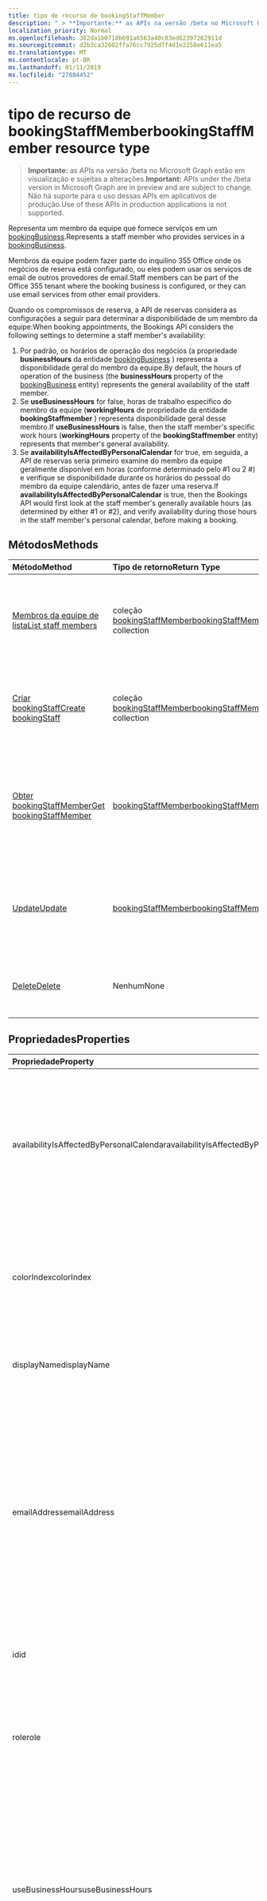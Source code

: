 ```yaml
---
title: tipo de recurso de bookingStaffMember
description: " > **Importante:** as APIs na versão /beta no Microsoft Graph estão em visualização e sujeitas a alterações. Não há suporte para o uso dessas APIs em aplicativos de produção."
localization_priority: Normal
ms.openlocfilehash: 382da1b0710b691a6563a40c03ed62397262911d
ms.sourcegitcommit: d2b3ca32602ffa76cc7925d7f4d1e2258e611ea5
ms.translationtype: MT
ms.contentlocale: pt-BR
ms.lasthandoff: 01/11/2019
ms.locfileid: "27884452"
---
```

# <a name="bookingstaffmember-resource-type"></a><span data-ttu-id="b8204-104">tipo de recurso de bookingStaffMember</span><span class="sxs-lookup"><span data-stu-id="b8204-104">bookingStaffMember resource type</span></span>

 > <span data-ttu-id="b8204-105">**Importante:** as APIs na versão /beta no Microsoft Graph estão em visualização e sujeitas a alterações.</span><span class="sxs-lookup"><span data-stu-id="b8204-105">**Important:** APIs under the /beta version in Microsoft Graph are in preview and are subject to change.</span></span> <span data-ttu-id="b8204-106">Não há suporte para o uso dessas APIs em aplicativos de produção.</span><span class="sxs-lookup"><span data-stu-id="b8204-106">Use of these APIs in production applications is not supported.</span></span>
 
<span data-ttu-id="b8204-107">Representa um membro da equipe que fornece serviços em um [bookingBusiness](bookingbusiness.md).</span><span class="sxs-lookup"><span data-stu-id="b8204-107">Represents a staff member who provides services in a [bookingBusiness](bookingbusiness.md).</span></span>

<span data-ttu-id="b8204-108">Membros da equipe podem fazer parte do inquilino 355 Office onde os negócios de reserva está configurado, ou eles podem usar os serviços de email de outros provedores de email.</span><span class="sxs-lookup"><span data-stu-id="b8204-108">Staff members can be part of the Office 355 tenant where the booking business is configured, or they can use email services from other email providers.</span></span>

<span data-ttu-id="b8204-109">Quando os compromissos de reserva, a API de reservas considera as configurações a seguir para determinar a disponibilidade de um membro da equipe:</span><span class="sxs-lookup"><span data-stu-id="b8204-109">When booking appointments, the Bookings API considers the following settings to determine a staff member's availability:</span></span> 

1. <span data-ttu-id="b8204-110">Por padrão, os horários de operação dos negócios (a propriedade **businessHours** da entidade [bookingBusiness](bookingbusiness.md) ) representa a disponibilidade geral do membro da equipe.</span><span class="sxs-lookup"><span data-stu-id="b8204-110">By default, the hours of operation of the business (the **businessHours** property of the [bookingBusiness](bookingbusiness.md) entity) represents the general availability of the staff member.</span></span>
2. <span data-ttu-id="b8204-111">Se **useBusinessHours** for false, horas de trabalho específico do membro da equipe (**workingHours** de propriedade da entidade **bookingStaffmember** ) representa disponibilidade geral desse membro.</span><span class="sxs-lookup"><span data-stu-id="b8204-111">If **useBusinessHours** is false, then the staff member's specific work hours (**workingHours** property of the **bookingStaffmember** entity) represents that member's general availability.</span></span>
3. <span data-ttu-id="b8204-112">Se **availabilityIsAffectedByPersonalCalendar** for true, em seguida, a API de reservas seria primeiro examine do membro da equipe geralmente disponível em horas (conforme determinado pelo #1 ou 2 #) e verifique se disponibilidade durante os horários do pessoal do membro da equipe calendário, antes de fazer uma reserva.</span><span class="sxs-lookup"><span data-stu-id="b8204-112">If **availabilityIsAffectedByPersonalCalendar** is true, then the Bookings API would first look at the staff member's generally available hours (as determined by either #1 or #2), and verify availability during those hours in the staff member's personal calendar, before making a booking.</span></span>

## <a name="methods"></a><span data-ttu-id="b8204-113">Métodos</span><span class="sxs-lookup"><span data-stu-id="b8204-113">Methods</span></span>

| <span data-ttu-id="b8204-114">Método</span><span class="sxs-lookup"><span data-stu-id="b8204-114">Method</span></span>           | <span data-ttu-id="b8204-115">Tipo de retorno</span><span class="sxs-lookup"><span data-stu-id="b8204-115">Return Type</span></span>    |<span data-ttu-id="b8204-116">Descrição</span><span class="sxs-lookup"><span data-stu-id="b8204-116">Description</span></span>|
|:---------------|:--------|:----------|
|[<span data-ttu-id="b8204-117">Membros da equipe de lista</span><span class="sxs-lookup"><span data-stu-id="b8204-117">List staff members</span></span>](../api/bookingbusiness-list-staffmembers.md) | <span data-ttu-id="b8204-118">coleção [bookingStaffMember](bookingstaffmember.md)</span><span class="sxs-lookup"><span data-stu-id="b8204-118">[bookingStaffMember](bookingstaffmember.md) collection</span></span> | <span data-ttu-id="b8204-119">Obtenha uma lista de objetos **bookingStaffMember** no especificado [bookingbusiness](../resources/bookingbusiness.md).</span><span class="sxs-lookup"><span data-stu-id="b8204-119">Get a list of **bookingStaffMember** objects in the specified [bookingbusiness](../resources/bookingbusiness.md).</span></span> |
|[<span data-ttu-id="b8204-120">Criar bookingStaff</span><span class="sxs-lookup"><span data-stu-id="b8204-120">Create bookingStaff</span></span>](../api/bookingbusiness-post-staffmembers.md) | <span data-ttu-id="b8204-121">coleção [bookingStaffMember](bookingstaffmember.md)</span><span class="sxs-lookup"><span data-stu-id="b8204-121">[bookingStaffMember](bookingstaffmember.md) collection</span></span> | <span data-ttu-id="b8204-122">Crie um novo **bookingStaffMember** no especificado [bookingbusiness](../resources/bookingbusiness.md).</span><span class="sxs-lookup"><span data-stu-id="b8204-122">Create a new **bookingStaffMember** in the specified [bookingbusiness](../resources/bookingbusiness.md).</span></span> |
|[<span data-ttu-id="b8204-123">Obter bookingStaffMember</span><span class="sxs-lookup"><span data-stu-id="b8204-123">Get bookingStaffMember</span></span>](../api/bookingstaffmember-get.md) | [<span data-ttu-id="b8204-124">bookingStaffMember</span><span class="sxs-lookup"><span data-stu-id="b8204-124">bookingStaffMember</span></span>](bookingstaffmember.md) |<span data-ttu-id="b8204-125">Obtenha as propriedades e relacionamentos de um **bookingStaffMember** no especificado [bookingbusiness](../resources/bookingbusiness.md).</span><span class="sxs-lookup"><span data-stu-id="b8204-125">Get the properties and relationships of a **bookingStaffMember** in the specified [bookingbusiness](../resources/bookingbusiness.md).</span></span>|
|[<span data-ttu-id="b8204-126">Update</span><span class="sxs-lookup"><span data-stu-id="b8204-126">Update</span></span>](../api/bookingstaffmember-update.md) | [<span data-ttu-id="b8204-127">bookingStaffMember</span><span class="sxs-lookup"><span data-stu-id="b8204-127">bookingStaffMember</span></span>](bookingstaffmember.md)    |<span data-ttu-id="b8204-128">Atualize as propriedades de um **bookingStaffMember** no especificado [bookingbusiness](../resources/bookingbusiness.md).</span><span class="sxs-lookup"><span data-stu-id="b8204-128">Update the properties of a **bookingStaffMember** in the specified [bookingbusiness](../resources/bookingbusiness.md).</span></span>|
|[<span data-ttu-id="b8204-129">Delete</span><span class="sxs-lookup"><span data-stu-id="b8204-129">Delete</span></span>](../api/bookingstaffmember-delete.md) | <span data-ttu-id="b8204-130">Nenhum</span><span class="sxs-lookup"><span data-stu-id="b8204-130">None</span></span> |<span data-ttu-id="b8204-131">Exclua um membro da equipe no especificado [bookingbusiness](../resources/bookingbusiness.md).</span><span class="sxs-lookup"><span data-stu-id="b8204-131">Delete a staff member in the specified [bookingbusiness](../resources/bookingbusiness.md).</span></span> |

## <a name="properties"></a><span data-ttu-id="b8204-132">Propriedades</span><span class="sxs-lookup"><span data-stu-id="b8204-132">Properties</span></span>
| <span data-ttu-id="b8204-133">Propriedade</span><span class="sxs-lookup"><span data-stu-id="b8204-133">Property</span></span>     | <span data-ttu-id="b8204-134">Tipo</span><span class="sxs-lookup"><span data-stu-id="b8204-134">Type</span></span>   |<span data-ttu-id="b8204-135">Descrição</span><span class="sxs-lookup"><span data-stu-id="b8204-135">Description</span></span>|
|:---------------|:--------|:----------|
|<span data-ttu-id="b8204-136">availabilityIsAffectedByPersonalCalendar</span><span class="sxs-lookup"><span data-stu-id="b8204-136">availabilityIsAffectedByPersonalCalendar</span></span>|<span data-ttu-id="b8204-137">Booliano</span><span class="sxs-lookup"><span data-stu-id="b8204-137">Boolean</span></span>|<span data-ttu-id="b8204-138">True significa que se o membro da equipe é um usuário do Office 365, a API de reservas seria Verificar disponibilidade do membro da equipe no seu calendário pessoal no Office 365, antes de fazer uma reserva.</span><span class="sxs-lookup"><span data-stu-id="b8204-138">True means that if the staff member is an Office 365 user, the Bookings API would verify the staff member's availability in their personal calendar in Office 365, before making a booking.</span></span> |
|<span data-ttu-id="b8204-139">colorIndex</span><span class="sxs-lookup"><span data-stu-id="b8204-139">colorIndex</span></span>|<span data-ttu-id="b8204-140">Int32</span><span class="sxs-lookup"><span data-stu-id="b8204-140">Int32</span></span>|<span data-ttu-id="b8204-141">Identifica uma cor para representar o membro da equipe.</span><span class="sxs-lookup"><span data-stu-id="b8204-141">Identifies a color to represent the staff member.</span></span> <span data-ttu-id="b8204-142">A cor corresponde à paleta de cores na página **detalhes da equipe** no aplicativo reservas.</span><span class="sxs-lookup"><span data-stu-id="b8204-142">The color corresponds to the color palette in the **Staff details** page in the Bookings app.</span></span>|
|<span data-ttu-id="b8204-143">displayName</span><span class="sxs-lookup"><span data-stu-id="b8204-143">displayName</span></span>|<span data-ttu-id="b8204-144">Cadeia de caracteres</span><span class="sxs-lookup"><span data-stu-id="b8204-144">String</span></span>|<span data-ttu-id="b8204-145">O nome do membro da equipe, como exibido aos clientes.</span><span class="sxs-lookup"><span data-stu-id="b8204-145">The name of the staff member, as displayed to customers.</span></span> <span data-ttu-id="b8204-146">Obrigatório.</span><span class="sxs-lookup"><span data-stu-id="b8204-146">Required.</span></span>|
|<span data-ttu-id="b8204-147">emailAddress</span><span class="sxs-lookup"><span data-stu-id="b8204-147">emailAddress</span></span>|<span data-ttu-id="b8204-148">Cadeia de caracteres</span><span class="sxs-lookup"><span data-stu-id="b8204-148">String</span></span>|<span data-ttu-id="b8204-149">O endereço de email do membro da equipe.</span><span class="sxs-lookup"><span data-stu-id="b8204-149">The email address of the staff member.</span></span> <span data-ttu-id="b8204-150">Isso pode ser em inquilino do Office 365 como a empresa ou em um domínio de email diferentes.</span><span class="sxs-lookup"><span data-stu-id="b8204-150">This can be in the same Office 365 tenant as the business, or in a different email domain.</span></span> <span data-ttu-id="b8204-151">Esse endereço de email pode ser usado se a propriedade **sendConfirmationsToOwner** estiver definida como true na diretiva de agendamento dos negócios.</span><span class="sxs-lookup"><span data-stu-id="b8204-151">This email address can be used if the **sendConfirmationsToOwner** property is set to true in the scheduling policy of the business.</span></span> <span data-ttu-id="b8204-152">Obrigatório.</span><span class="sxs-lookup"><span data-stu-id="b8204-152">Required.</span></span>|
|<span data-ttu-id="b8204-153">id</span><span class="sxs-lookup"><span data-stu-id="b8204-153">id</span></span>|<span data-ttu-id="b8204-154">Cadeia de caracteres</span><span class="sxs-lookup"><span data-stu-id="b8204-154">String</span></span>| <span data-ttu-id="b8204-155">A identificação do membro da equipe, em um formato GUID.</span><span class="sxs-lookup"><span data-stu-id="b8204-155">The ID of the staff member, in a GUID format.</span></span> <span data-ttu-id="b8204-156">Somente leitura.</span><span class="sxs-lookup"><span data-stu-id="b8204-156">Read-only.</span></span>|
|<span data-ttu-id="b8204-157">role</span><span class="sxs-lookup"><span data-stu-id="b8204-157">role</span></span>|<span data-ttu-id="b8204-158">string</span><span class="sxs-lookup"><span data-stu-id="b8204-158">string</span></span>| <span data-ttu-id="b8204-159">A função de membro da equipe de negócios.</span><span class="sxs-lookup"><span data-stu-id="b8204-159">The role of the staff member in the business.</span></span> <span data-ttu-id="b8204-160">Os valores possíveis são: `guest`, `administrator`, `viewer`, `externalGuest`.</span><span class="sxs-lookup"><span data-stu-id="b8204-160">Possible values are: `guest`, `administrator`, `viewer`, `externalGuest`.</span></span> <span data-ttu-id="b8204-161">Obrigatório.</span><span class="sxs-lookup"><span data-stu-id="b8204-161">Required.</span></span>|
|<span data-ttu-id="b8204-162">useBusinessHours</span><span class="sxs-lookup"><span data-stu-id="b8204-162">useBusinessHours</span></span>|<span data-ttu-id="b8204-163">Booliano</span><span class="sxs-lookup"><span data-stu-id="b8204-163">Boolean</span></span>|<span data-ttu-id="b8204-164">True significa disponibilidade do membro da equipe é como especificado na propriedade **businessHours** dos negócios.</span><span class="sxs-lookup"><span data-stu-id="b8204-164">True means the staff member's availability is as specified in the **businessHours** property of the business.</span></span> <span data-ttu-id="b8204-165">False significa que a disponibilidade é determinada pela configuração da propriedade **workingHours** do membro da equipe.</span><span class="sxs-lookup"><span data-stu-id="b8204-165">False means the availability is determined by the staff member's **workingHours** property setting.</span></span>|
|<span data-ttu-id="b8204-166">workingHours</span><span class="sxs-lookup"><span data-stu-id="b8204-166">workingHours</span></span>|<span data-ttu-id="b8204-167">coleção [bookingWorkHours](bookingworkhours.md)</span><span class="sxs-lookup"><span data-stu-id="b8204-167">[bookingWorkHours](bookingworkhours.md) collection</span></span>|<span data-ttu-id="b8204-168">O intervalo de horas por dia da semana em que o membro da equipe está disponível para marcação.</span><span class="sxs-lookup"><span data-stu-id="b8204-168">The range of hours each day of the week that the staff member is available for booking.</span></span> <span data-ttu-id="b8204-169">Por padrão, eles são inicializados para ser o mesmo que a propriedade **businessHours** dos negócios.</span><span class="sxs-lookup"><span data-stu-id="b8204-169">By default, they are initialized to be the same as the **businessHours** property of the business.</span></span>|

## <a name="relationships"></a><span data-ttu-id="b8204-170">Relações</span><span class="sxs-lookup"><span data-stu-id="b8204-170">Relationships</span></span>
<span data-ttu-id="b8204-171">Nenhum</span><span class="sxs-lookup"><span data-stu-id="b8204-171">None</span></span>


## <a name="json-representation"></a><span data-ttu-id="b8204-172">Representação JSON</span><span class="sxs-lookup"><span data-stu-id="b8204-172">JSON representation</span></span>

<span data-ttu-id="b8204-173">Veja a seguir uma representação JSON do recurso.</span><span class="sxs-lookup"><span data-stu-id="b8204-173">The following is a JSON representation of the resource.</span></span>

<!-- {
  "blockType": "resource",
  "optionalProperties": [

  ],
  "@odata.type": "microsoft.graph.bookingStaffMember"
}-->

```json
{
  "availabilityIsAffectedByPersonalCalendar": true,
  "colorIndex": 1024,
  "displayName": "String",
  "emailAddress": "String",
  "id": "String (identifier)",
  "role": "string",
  "useBusinessHours": true,
  "workingHours": [{"@odata.type": "microsoft.graph.bookingWorkHours"}]
}

```

<!-- uuid: 8fcb5dbc-d5aa-4681-8e31-b001d5168d79
2015-10-25 14:57:30 UTC -->
<!-- {
  "type": "#page.annotation",
  "description": "bookingStaffMember resource",
  "keywords": "",
  "section": "documentation",
  "tocPath": ""
}-->
